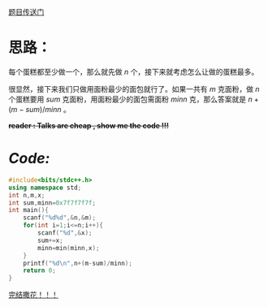 [题目传送门](https://www.luogu.com.cn/problem/AT4116)

# 思路：

每个蛋糕都至少做一个，那么就先做 $n$ 个，接下来就考虑怎么让做的蛋糕最多。

很显然，接下来我们只做用面粉最少的面包就行了。如果一共有 $m$ 克面粉，做 $n$ 个蛋糕要用 $sum$ 克面粉，用面粉最少的面包需面粉 $minn$ 克，那么答案就是 $n+(m-sum)/minn$ 。

**~~reader : Talks are cheap , show me the code !!!~~**

#  _Code:_ 

```cpp
#include<bits/stdc++.h>
using namespace std;
int n,m,x;
int sum,minn=0x7f7f7f7f;
int main(){
	scanf("%d%d",&n,&m);
	for(int i=1;i<=n;i++){
		scanf("%d",&x);
		sum+=x;
		minn=min(minn,x);
	}
	printf("%d\n",n+(m-sum)/minn);
	return 0;
}
```

[完结撒花！！！](https://www.luogu.com.cn/record/76693711)